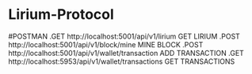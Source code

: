 # Lirium-Protocol

#POSTMAN 
.GET    http://localhost:5001/api/v1/lirium                 GET LIRIUM
.POST   http://localhost:5001/api/v1/block/mine             MINE BLOCK
.POST   http://localhost:5001/api/v1/wallet/transaction     ADD TRANSACTION
.GET    http://localhost:5953/api/v1/wallet/transactions    GET TRANSACTIONS
